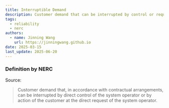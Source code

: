 ```yaml
---
title: Interruptible Demand
description: Customer demand that can be interrupted by control or request of the system operator.
tags:
  - reliability
  - nerc
authors:
  - name: Jinning Wang
    url: https://jinningwang.github.io
date: 2025-03-15
last_update: 2025-06-20
---
```


### Definition by NERC

Source: <d-cite key="nerc2024glossary"></d-cite>

> Customer demand that, in accordance with contractual arrangements, can be interrupted by direct control of the system operator or by action of the customer at the direct request of the system operator.
